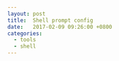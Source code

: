 ```yaml
---
layout: post
title:  Shell prompt config
date:   2017-02-09 09:26:00 +0800
categories:
  - tools
  - shell
---
```

